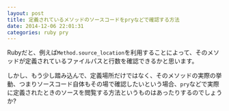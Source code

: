 ```yaml
---
layout: post
title: 定義されているメソッドのソースコードをpryなどで確認する方法
date: 2014-12-06 22:01:31
categories: ruby pry
---
```

<p>Rubyだと、例えば<code>Method.source_location</code>を利用することによって、そのメソッドが定義されているファイルパスと行数を確認できるかと思います。</p>

<p>しかし、もう少し踏み込んで、定義場所だけではなく、そのメソッドの実際の挙動、つまりソースコード自体もその場で確認したいという場合、<code>pry</code>などで実際に定義されたときのソースを閲覧する方法というものはあったりするのでしょうか?</p>
